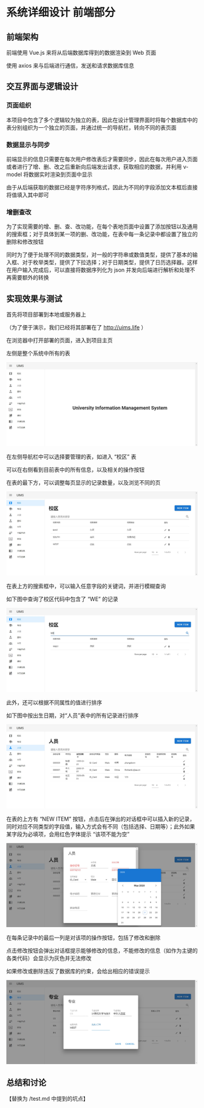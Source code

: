 

# 系统详细设计 前端部分

## 前端架构

前端使用 Vue.js 来将从后端数据库得到的数据渲染到 Web 页面

使用 axios 来与后端进行通信，发送和请求数据库信息



## 交互界面与逻辑设计

### 页面组织

本项目中包含了多个逻辑较为独立的表，因此在设计管理界面时将每个数据库中的表分别组织为一个独立的页面，并通过统一的导航栏，转向不同的表页面

### 数据显示与同步

前端显示的信息只需要在每次用户修改表后才需要同步，因此在每次用户进入页面或者进行了增、删、改之后重新向后端发出请求，获取相应的数据，并利用 v-model 将数据实时渲染到页面中显示

由于从后端获取的数据已经是字符序列格式，因此为不同的字段添加文本框后直接将值填入其中即可

### 增删查改

为了实现需要的增、删、查、改功能，在每个表地页面中设置了添加按钮以及通用的搜索框；对于具体到某一项的删、改功能，在表中每一条记录中都设置了独立的删除和修改按钮

同时为了便于处理不同的数据类型，对一般的字符串或数值类型，提供了基本的输入框、对于枚举类型，提供了下拉选择；对于日期类型，提供了日历选择器。这样在用户输入完成后，可以直接将数据序列化为 json 并发向后端进行解析和处理不再需要额外的转换



## 实现效果与测试

首先将项目部署到本地或服务器上

（为了便于演示，我们已经将其部署在了 http://uims.life ）

在浏览器中打开部署的页面，进入到项目主页

左侧是整个系统中所有的表

![](./frontend.assets/homepage.jpg)



在左侧导航栏中可以选择要管理的表，如进入 “校区” 表

可以在右侧看到目前表中的所有信息，以及相关的操作按钮 

在表的最下方，可以调整每页显示的记录数量，以及浏览不同的页

![](./frontend.assets/table.jpg)

在表上方的搜索框中，可以输入任意字段的关键词，并进行模糊查询

如下图中查询了校区代码中包含了 “WE” 的记录

![](./frontend.assets/search.jpg)

此外，还可以根据不同属性的值进行排序

如下图中按出生日期，对“人员”表中的所有记录进行排序

![](./frontend.assets/order_by_birthday.jpg)

在表的上方有 “NEW ITEM” 按钮，点击后在弹出的对话框中可以插入新的记录，同时对应不同类型的字段值，输入方式会有不同（包括选择、日期等）；此外如果某字段为必填项，会用红色字体提示 “该项不能为空”

![](./frontend.assets/add_item.jpg)

在每条记录中的最后一列是对该项的操作按钮，包括了修改和删除

点击修改按钮会弹出对话框提示能够修改的信息，不能修改的信息（如作为主键的各类代码）会显示为灰色并无法修改

如果修改或删除违反了数据库的约束，会给出相应的错误提示

![](./frontend.assets/edit_item.jpg)



## 总结和讨论

【替换为 /test.md 中提到的坑点】